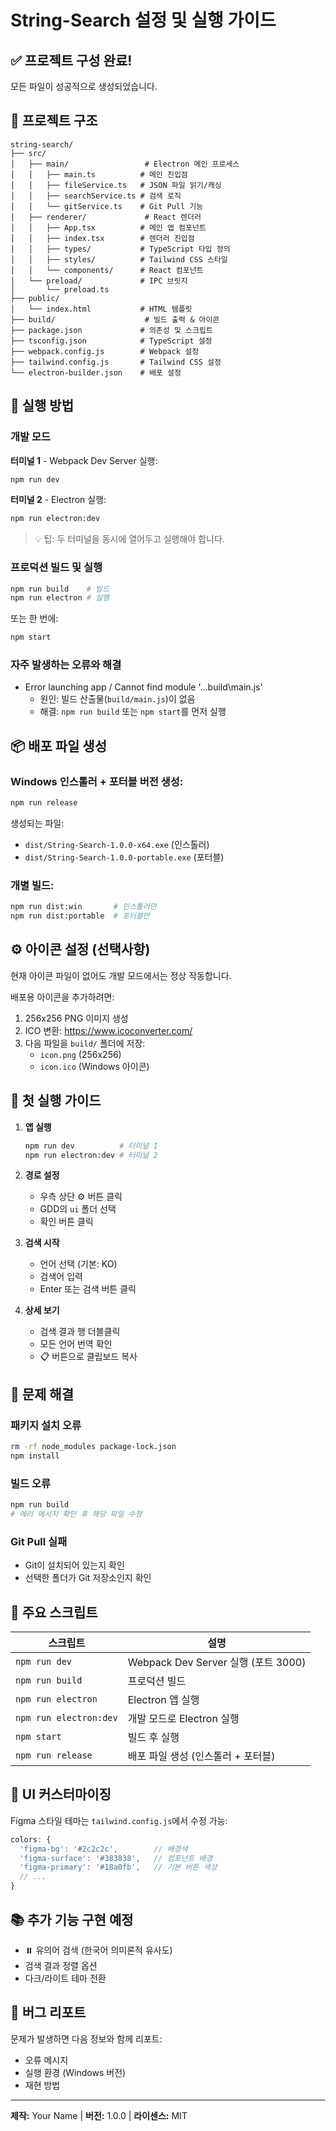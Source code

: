 # String-Search 설정 및 실행 가이드

## ✅ 프로젝트 구성 완료!

모든 파일이 성공적으로 생성되었습니다.

## 📁 프로젝트 구조

```
string-search/
├── src/
│   ├── main/                 # Electron 메인 프로세스
│   │   ├── main.ts          # 메인 진입점
│   │   ├── fileService.ts   # JSON 파일 읽기/캐싱
│   │   ├── searchService.ts # 검색 로직
│   │   └── gitService.ts    # Git Pull 기능
│   ├── renderer/             # React 렌더러
│   │   ├── App.tsx          # 메인 앱 컴포넌트
│   │   ├── index.tsx        # 렌더러 진입점
│   │   ├── types/           # TypeScript 타입 정의
│   │   ├── styles/          # Tailwind CSS 스타일
│   │   └── components/      # React 컴포넌트
│   └── preload/             # IPC 브릿지
│       └── preload.ts
├── public/
│   └── index.html           # HTML 템플릿
├── build/                    # 빌드 출력 & 아이콘
├── package.json             # 의존성 및 스크립트
├── tsconfig.json            # TypeScript 설정
├── webpack.config.js        # Webpack 설정
├── tailwind.config.js       # Tailwind CSS 설정
└── electron-builder.json    # 배포 설정
```

## 🚀 실행 방법

### 개발 모드

**터미널 1** - Webpack Dev Server 실행:
```bash
npm run dev
```

**터미널 2** - Electron 실행:
```bash
npm run electron:dev
```

> 💡 팁: 두 터미널을 동시에 열어두고 실행해야 합니다.

### 프로덕션 빌드 및 실행

```bash
npm run build    # 빌드
npm run electron # 실행
```

또는 한 번에:
```bash
npm start
```

### 자주 발생하는 오류와 해결
- Error launching app / Cannot find module '...build\\main.js'
  - 원인: 빌드 산출물(`build/main.js`)이 없음
  - 해결: `npm run build` 또는 `npm start`를 먼저 실행

## 📦 배포 파일 생성

### Windows 인스톨러 + 포터블 버전 생성:
```bash
npm run release
```

생성되는 파일:
- `dist/String-Search-1.0.0-x64.exe` (인스톨러)
- `dist/String-Search-1.0.0-portable.exe` (포터블)

### 개별 빌드:
```bash
npm run dist:win       # 인스톨러만
npm run dist:portable  # 포터블만
```

## ⚙️ 아이콘 설정 (선택사항)

현재 아이콘 파일이 없어도 개발 모드에서는 정상 작동합니다.

배포용 아이콘을 추가하려면:

1. 256x256 PNG 이미지 생성
2. ICO 변환: https://www.icoconverter.com/
3. 다음 파일을 `build/` 폴더에 저장:
   - `icon.png` (256x256)
   - `icon.ico` (Windows 아이콘)

## 🎯 첫 실행 가이드

1. **앱 실행**
   ```bash
   npm run dev          # 터미널 1
   npm run electron:dev # 터미널 2
   ```

2. **경로 설정**
   - 우측 상단 ⚙️ 버튼 클릭
   - GDD의 `ui` 폴더 선택
   - 확인 버튼 클릭

3. **검색 시작**
   - 언어 선택 (기본: KO)
   - 검색어 입력
   - Enter 또는 검색 버튼 클릭

4. **상세 보기**
   - 검색 결과 행 더블클릭
   - 모든 언어 번역 확인
   - 📋 버튼으로 클립보드 복사

## 🔧 문제 해결

### 패키지 설치 오류
```bash
rm -rf node_modules package-lock.json
npm install
```

### 빌드 오류
```bash
npm run build
# 에러 메시지 확인 후 해당 파일 수정
```

### Git Pull 실패
- Git이 설치되어 있는지 확인
- 선택한 폴더가 Git 저장소인지 확인

## 📝 주요 스크립트

| 스크립트 | 설명 |
|---------|------|
| `npm run dev` | Webpack Dev Server 실행 (포트 3000) |
| `npm run build` | 프로덕션 빌드 |
| `npm run electron` | Electron 앱 실행 |
| `npm run electron:dev` | 개발 모드로 Electron 실행 |
| `npm start` | 빌드 후 실행 |
| `npm run release` | 배포 파일 생성 (인스톨러 + 포터블) |

## 🎨 UI 커스터마이징

Figma 스타일 테마는 `tailwind.config.js`에서 수정 가능:

```javascript
colors: {
  'figma-bg': '#2c2c2c',        // 배경색
  'figma-surface': '#383838',   // 컴포넌트 배경
  'figma-primary': '#18a0fb',   // 기본 버튼 색상
  // ...
}
```

## 📚 추가 기능 구현 예정

- ⏸️ 유의어 검색 (한국어 의미론적 유사도)
- 검색 결과 정렬 옵션
- 다크/라이트 테마 전환

## 🐛 버그 리포트

문제가 발생하면 다음 정보와 함께 리포트:
- 오류 메시지
- 실행 환경 (Windows 버전)
- 재현 방법

---

**제작:** Your Name | **버전:** 1.0.0 | **라이센스:** MIT
